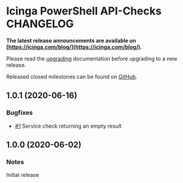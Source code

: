 # Icinga PowerShell API-Checks CHANGELOG

**The latest release announcements are available on [https://icinga.com/blog/](https://icinga.com/blog/).**

Please read the [upgrading](30-Upgrading-API-Checks.md) documentation before upgrading to a new release.

Released closed milestones can be found on [GitHub](https://github.com/Icinga/icinga-powershell-apichecks/milestones?state=closed).

## 1.0.1 (2020-06-16)

### Bugfixes

* [#1](https://github.com/Icinga/icinga-powershell-apichecks/issues/1) Service check returning an empty result

## 1.0.0 (2020-06-02)

### Notes

Initial release
